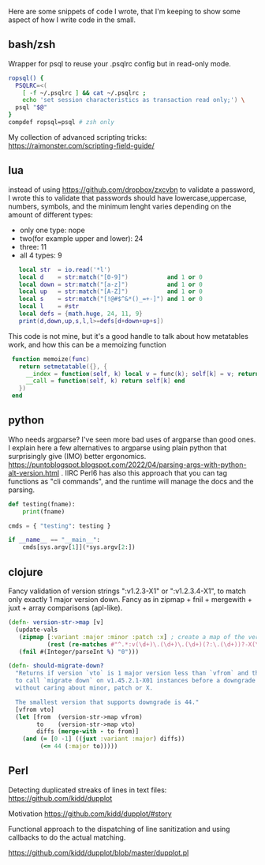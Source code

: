 Here are some snippets of code I wrote, that I'm keeping to show some
aspect of how I write code in the small.

## bash/zsh

Wrapper for psql to reuse your .psqlrc config but in read-only mode.

```bash
ropsql() {
  PSQLRC=<(
    [ -f ~/.psqlrc ] && cat ~/.psqlrc ;
    echo 'set session characteristics as transaction read only;') \
  psql "$@"
}
compdef ropsql=psql # zsh only
```

My collection of advanced scripting tricks: https://raimonster.com/scripting-field-guide/

## lua
instead of using https://github.com/dropbox/zxcvbn to validate a password, I wrote this to validate that passwords should have lowercase,uppercase, numbers, symbols, and the minimum lenght varies depending on the amount of different types:

- only one type: nope
- two(for example upper and lower): 24
- three: 11
- all 4 types: 9

```lua
   local str  = io.read('*l')
   local d    = str:match("[0-9]")           and 1 or 0
   local down = str:match("[a-z]")           and 1 or 0
   local up   = str:match("[A-Z]")           and 1 or 0
   local s    = str:match("[!@#$^&*()_=+-]") and 1 or 0
   local l    = #str
   local defs = {math.huge, 24, 11, 9}
   print(d,down,up,s,l,l>=defs[d+down+up+s])
```

This code is not mine, but it's a good handle to talk about how
metatables work, and how this can be a memoizing function

```lua
 function memoize(func)
   return setmetatable({}, {
     __index = function(self, k) local v = func(k); self[k] = v; return v end,
     __call = function(self, k) return self[k] end
   })
 end
```

## python
Who needs argparse? I've seen more bad uses of argparse than good
ones. I explain here a few alternatives to argparse using plain python
that surprisingly give (IMO) better ergonomics.
https://puntoblogspot.blogspot.com/2022/04/parsing-args-with-python-alt-version.html
. IIRC Perl6 has also this approach that you can tag functions as "cli
commands", and the runtime will manage the docs and the parsing.

```python
def testing(fname):
    print(fname)

cmds = { "testing": testing }

if __name__ == "__main__":
    cmds[sys.argv[1]](*sys.argv[2:])
```

## clojure

Fancy validation of version strings ":v1.2.3-X1" or ":v1.2.3.4-X1", to
match only exactly 1 major version down. Fancy as in zipmap + fnil +
mergewith + juxt + array comparisons (apl-like).

```clojure
(defn- version-str->map [v]
  (update-vals
   (zipmap [:variant :major :minor :patch :x] ; create a map of the version parts
           (rest (re-matches #"^.*:v(\d+)\.(\d+)\.(\d+)(?:\.(\d+))?-X(\d+)$" v)))
   (fnil #(Integer/parseInt %) "0")))

(defn- should-migrate-down?
  "Returns if version `vto` is 1 major version less than `vfrom` and the `variant` is the same. This predicate is used
  to call `migrate down` on v1.45.2.1-X01 instances before a downgrade of exactly 1 major version down
  without caring about minor, patch or X.

  The smallest version that supports downgrade is 44."
  [vfrom vto]
  (let [from  (version-str->map vfrom)
        to    (version-str->map vto)
        diffs (merge-with - to from)]
    (and (= [0 -1] ((juxt :variant :major) diffs))
         (<= 44 (:major to)))))
```

## Perl

Detecting duplicated streaks of lines in text files: https://github.com/kidd/dupplot

Motivation https://github.com/kidd/dupplot/#story

Functional approach to the dispatching of line sanitization and using
callbacks to do the actual matching.

https://github.com/kidd/dupplot/blob/master/dupplot.pl
